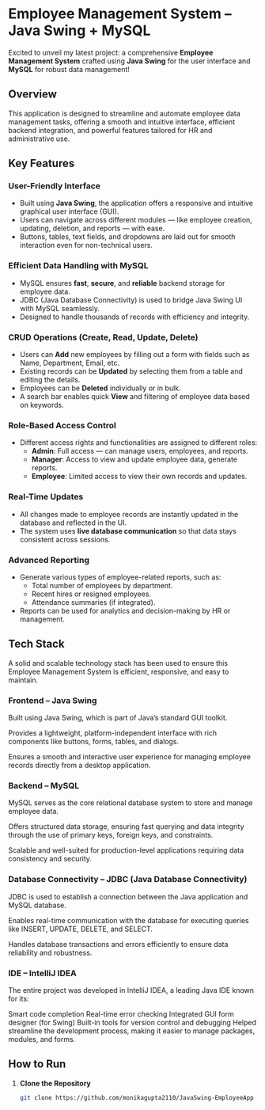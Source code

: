 # Employee Management System – Java Swing + MySQL

Excited to unveil my latest project: a comprehensive **Employee Management System** crafted using **Java Swing** for the user interface and **MySQL** for robust data management!

## Overview

This application is designed to streamline and automate employee data management tasks, offering a smooth and intuitive interface, efficient backend integration, and powerful features tailored for HR and administrative use.

## Key Features

### User-Friendly Interface
- Built using **Java Swing**, the application offers a responsive and intuitive graphical user interface (GUI).
- Users can navigate across different modules — like employee creation, updating, deletion, and reports — with ease.
- Buttons, tables, text fields, and dropdowns are laid out for smooth interaction even for non-technical users.

### Efficient Data Handling with MySQL
- MySQL ensures **fast**, **secure**, and **reliable** backend storage for employee data.
- JDBC (Java Database Connectivity) is used to bridge Java Swing UI with MySQL seamlessly.
- Designed to handle thousands of records with efficiency and integrity.

### CRUD Operations (Create, Read, Update, Delete)
- Users can **Add** new employees by filling out a form with fields such as Name, Department, Email, etc.
- Existing records can be **Updated** by selecting them from a table and editing the details.
- Employees can be **Deleted** individually or in bulk.
- A search bar enables quick **View** and filtering of employee data based on keywords.

### Role-Based Access Control
- Different access rights and functionalities are assigned to different roles:
  - **Admin**: Full access — can manage users, employees, and reports.
  - **Manager**: Access to view and update employee data, generate reports.
  - **Employee**: Limited access to view their own records and updates.

### Real-Time Updates
- All changes made to employee records are instantly updated in the database and reflected in the UI.
- The system uses **live database communication** so that data stays consistent across sessions.

### Advanced Reporting
- Generate various types of employee-related reports, such as:
  - Total number of employees by department.
  - Recent hires or resigned employees.
  - Attendance summaries (if integrated).
- Reports can be used for analytics and decision-making by HR or management.


## Tech Stack

A solid and scalable technology stack has been used to ensure this Employee Management System is efficient, responsive, and easy to maintain.

### Frontend – Java Swing
Built using Java Swing, which is part of Java’s standard GUI toolkit.

Provides a lightweight, platform-independent interface with rich components like buttons, forms, tables, and dialogs.

Ensures a smooth and interactive user experience for managing employee records directly from a desktop application.

### Backend – MySQL
MySQL serves as the core relational database system to store and manage employee data.

Offers structured data storage, ensuring fast querying and data integrity through the use of primary keys, foreign keys, and constraints.

Scalable and well-suited for production-level applications requiring data consistency and security.

### Database Connectivity – JDBC (Java Database Connectivity)
JDBC is used to establish a connection between the Java application and MySQL database.

Enables real-time communication with the database for executing queries like INSERT, UPDATE, DELETE, and SELECT.

Handles database transactions and errors efficiently to ensure data reliability and robustness.

### IDE – IntelliJ IDEA
The entire project was developed in IntelliJ IDEA, a leading Java IDE known for its:

Smart code completion
Real-time error checking
Integrated GUI form designer (for Swing)
Built-in tools for version control and debugging
Helped streamline the development process, making it easier to manage packages, modules, and forms.

## How to Run

1. **Clone the Repository**
   ```bash
   git clone https://github.com/monikagupta2110/JavaSwing-EmployeeApp
